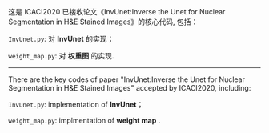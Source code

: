这是 ICACI2020 已接收论文《InvUnet:Inverse the Unet for Nuclear Segmentation in
H&E Stained Images》的核心代码, 包括：

`InvUnet.py`: 对 **InvUnet** 的实现；

`weight_map.py`: 对 **权重图** 的实现.

----
There are the key codes of paper "InvUnet:Inverse the Unet for Nuclear Segmentation in
H&E Stained Images" accepted by ICACI2020, including:

`InvUnet.py`: implementation of **InvUnet**；

`weight_map.py`: implmentation of **weight map** .
